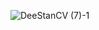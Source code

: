 ![DeeStanCV (7)-1](https://github.com/deestan777/cv/assets/44064013/d2144d7b-4526-4c59-a62f-d79dccd60497)
